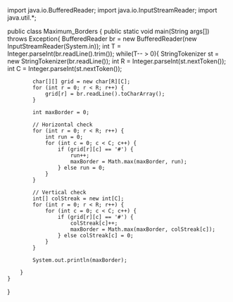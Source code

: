 import java.io.BufferedReader;
import java.io.InputStreamReader;
import java.util.*;


public class Maximum_Borders {
    public static void main(String args[]) throws Exception{
        BufferedReader br = new BufferedReader(new InputStreamReader(System.in));
        int T = Integer.parseInt(br.readLine().trim());
        while(T-- > 0){
            StringTokenizer st = new StringTokenizer(br.readLine());
            int R = Integer.parseInt(st.nextToken());
            int C = Integer.parseInt(st.nextToken());

            char[][] grid = new char[R][C];
            for (int r = 0; r < R; r++) {
                grid[r] = br.readLine().toCharArray();
            }

            int maxBorder = 0;

            // Horizontal check
            for (int r = 0; r < R; r++) {
                int run = 0;
                for (int c = 0; c < C; c++) {
                    if (grid[r][c] == '#') {
                        run++;
                        maxBorder = Math.max(maxBorder, run);
                    } else run = 0;
                }
            }

            // Vertical check
            int[] colStreak = new int[C];
            for (int r = 0; r < R; r++) {
                for (int c = 0; c < C; c++) {
                    if (grid[r][c] == '#') {
                        colStreak[c]++;
                        maxBorder = Math.max(maxBorder, colStreak[c]);
                    } else colStreak[c] = 0;
                }
            }

            System.out.println(maxBorder);

        }
    }
}

